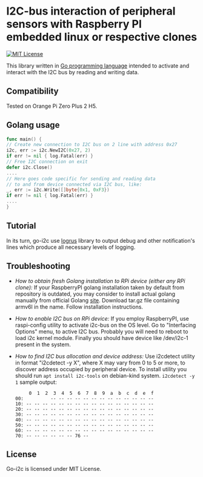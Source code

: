 I2C-bus interaction of peripheral sensors with Raspberry PI embedded linux or respective clones
==============================================================================================


[![MIT License](http://img.shields.io/badge/License-MIT-yellow.svg)](./LICENSE)

This library written in [Go programming language](https://golang.org/) intended to activate and interact with the I2C
bus by reading and writing data.

Compatibility
-------------

Tested on Orange Pi Zero Plus 2 H5.

Golang usage
------------

```go
func main() {
// Create new connection to I2C bus on 2 line with address 0x27
i2c, err := i2c.NewI2C(0x27, 2)
if err != nil { log.Fatal(err) }
// Free I2C connection on exit
defer i2c.Close()
....
// Here goes code specific for sending and reading data
// to and from device connected via I2C bus, like:
_, err := i2c.Write([]byte{0x1, 0xF3})
if err != nil { log.Fatal(err) }
....
}
```

Tutorial
--------

In its turn, go-i2c use [logrus](https://github.com/sirupsen/logrus) library to output debug and other notification's
lines which produce all necessary levels of logging.


Troubleshooting
--------------

- *How to obtain fresh Golang installation to RPi device (either any RPi clone):*
  If your RaspberryPI golang installation taken by default from repository is outdated, you may consider to install
  actual golang manually from official Golang [site](https://golang.org/dl/). Download tar.gz file containing armv6l in
  the name. Follow installation instructions.

- *How to enable I2C bus on RPi device:*
  If you employ RaspberryPI, use raspi-config utility to activate i2c-bus on the OS level. Go to "Interfacing Options"
  menu, to active I2C bus. Probably you will need to reboot to load i2c kernel module. Finally you should have device
  like /dev/i2c-1 present in the system.

- *How to find I2C bus allocation and device address:*
  Use i2cdetect utility in format "i2cdetect -y X", where X may vary from 0 to 5 or more, to discover address occupied
  by peripheral device. To install utility you should run
  `apt install i2c-tools` on debian-kind system. `i2cdetect -y 1` sample output:
  ```
       0  1  2  3  4  5  6  7  8  9  a  b  c  d  e  f
  00:          -- -- -- -- -- -- -- -- -- -- -- -- --
  10: -- -- -- -- -- -- -- -- -- -- -- -- -- -- -- --
  20: -- -- -- -- -- -- -- -- -- -- -- -- -- -- -- --
  30: -- -- -- -- -- -- -- -- -- -- -- -- -- -- -- --
  40: -- -- -- -- -- -- -- -- -- -- -- -- -- -- -- --
  50: -- -- -- -- -- -- -- -- -- -- -- -- -- -- -- --
  60: -- -- -- -- -- -- -- -- -- -- -- -- -- -- -- --
  70: -- -- -- -- -- -- 76 --    
  ```

License
-------

Go-i2c is licensed under MIT License.
